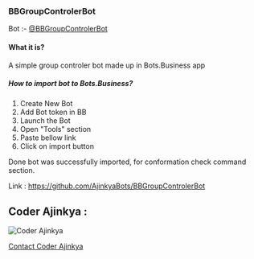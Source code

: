 ### BBGroupControlerBot
Bot :- [@BBGroupControlerBot](https://t.me/BBGroupControlerBot)

#### What it is?
A simple group controler bot made up in Bots.Business app

##### How to import bot to Bots.Business? 
1. Create New Bot
2. Add Bot token in BB
3. Launch the Bot
4. Open "Tools" section
5. Paste bellow link
6. Click on import button

Done bot was successfully imported, for conformation check command section.

Link : https://github.com/AjinkyaBots/BBGroupControlerBot

## Coder Ajinkya :

![Coder Ajinkya](https://t.me/buyedByajinkya/5571)

[Contact Coder Ajinkya](https://t.me/coderajinkya) 
